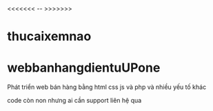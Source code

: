 <<<<<<< -- >>>>>>>
# thucaixemnao

#  webbanhangdientuUPone

Phát triển web bán hàng 
bằng html css js và php và nhiều yếu tố khác


code còn non nhưng ai cần support liên hệ qua





